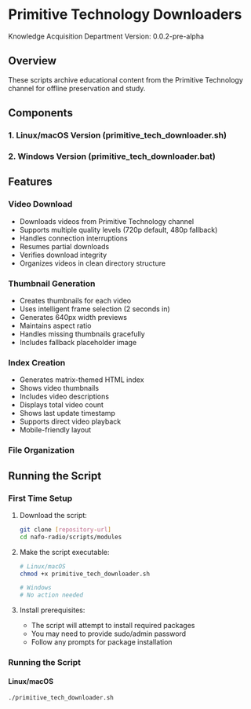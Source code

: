 # Primitive Technology Downloaders
Knowledge Acquisition Department
Version: 0.0.2-pre-alpha

## Overview
These scripts archive educational content from the Primitive Technology channel for offline preservation and study.

## Components

### 1. Linux/macOS Version (primitive_tech_downloader.sh)
### 2. Windows Version (primitive_tech_downloader.bat)

## Features

### Video Download
- Downloads videos from Primitive Technology channel
- Supports multiple quality levels (720p default, 480p fallback)
- Handles connection interruptions
- Resumes partial downloads
- Verifies download integrity
- Organizes videos in clean directory structure

### Thumbnail Generation
- Creates thumbnails for each video
- Uses intelligent frame selection (2 seconds in)
- Generates 640px width previews
- Maintains aspect ratio
- Handles missing thumbnails gracefully
- Includes fallback placeholder image

### Index Creation
- Generates matrix-themed HTML index
- Shows video thumbnails
- Includes video descriptions
- Displays total video count
- Shows last update timestamp
- Supports direct video playback
- Mobile-friendly layout

### File Organization 

## Running the Script

### First Time Setup

1. Download the script:
   ```bash
   git clone [repository-url]
   cd nafo-radio/scripts/modules
   ```

2. Make the script executable:
   ```bash
   # Linux/macOS
   chmod +x primitive_tech_downloader.sh
   
   # Windows
   # No action needed
   ```

3. Install prerequisites:
   - The script will attempt to install required packages
   - You may need to provide sudo/admin password
   - Follow any prompts for package installation

### Running the Script

#### Linux/macOS
```bash
./primitive_tech_downloader.sh
``` 